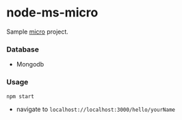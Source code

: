 # node-ms-micro

Sample [micro](https://github.com/zeit/micro) project.

### Database
- Mongodb

### Usage

`npm start`

- navigate to `localhost://localhost:3000/hello/yourName`